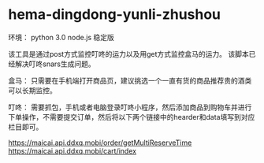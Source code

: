 # hema-dingdong-yunli-zhushou
环境：
python 3.0 
node.js 稳定版

该工具是通过post方式监控叮咚的运力以及用get方式监控盒马的运力。
该脚本已经解决叮咚snars生成问题。

盒马：
只需要在手机端打开商品页，建议挑选一个一直有货的商品推荐贵的酒类可以长期监控。

叮咚：
需要抓包，手机或者电脑登录叮咚小程序，然后添加商品到购物车并进行下单操作，不需要提交订单，然后将以下两个链接中的hearder和data填写到对应栏目即可。

https://maicai.api.ddxq.mobi/order/getMultiReserveTime
https://maicai.api.ddxq.mobi/cart/index
